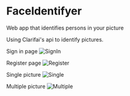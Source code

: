 # FaceIdentifyer
Web app that identifies persons in your picture

Using Clarifai's api to identify pictures.



Sign in page
![SignIn](/images/signin.png)


Register page
![Register](/images/register.png)

Single picture 
![Single](/images/single.png)

Multiple picture 
![Multiple](/images/multiple.png)
